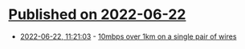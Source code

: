 # [Published on 2022-06-22](index.md)

* [2022-06-22, 11:21:03](https://news.ycombinator.com/item?id=31834532) - [10mbps over 1km on a single pair of wires](https://botblox.io/products/speblox-long)
